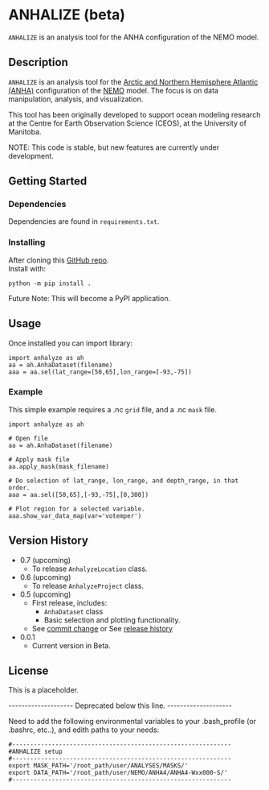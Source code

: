 # ANHALIZE  (beta)

`ANHALIZE` is an analysis tool for the ANHA configuration of the NEMO model.

## Description

`ANHALIZE` is an analysis tool for the 
[Arctic and Northern Hemisphere Atlantic (ANHA)](https://canadian-nemo-ocean-modelling-forum-commuity-of-practice.readthedocs.io/en/latest/Institutions/UofA/Configurations/ANHA4/index.html) 
configuration of the [NEMO](https://www.nemo-ocean.eu/) model. The focus is on data manipulation, analysis, and visualization. 

This tool has been originally developed to support ocean modeling research at the 
Centre for Earth Observation Science (CEOS), at the University of Manitoba. 

NOTE: This code is stable, but new features are currently under development.

## Getting Started

### Dependencies

Dependencies are found in `requirements.txt`.

### Installing

After cloning this [GitHub repo](https://github.com/PORTAL-CEOS/ANHALIZE). \
Install with:

`python -m pip install .`

Future Note: This will become a PyPI application. 

## Usage

Once installed you can import library:

```
import anhalyze as ah
aa = ah.AnhaDataset(filename)
aaa = aa.sel(lat_range=[50,65],lon_range=[-93,-75])
```

### Example 

This simple example requires a .nc `grid` file, and a .nc `mask` file.

```
import anhalyze as ah

# Open file
aa = ah.AnhaDataset(filename)

# Apply mask file
aa.apply_mask(mask_filename)

# Do selection of lat_range, lon_range, and depth_range, in that order.
aaa = aa.sel([50,65],[-93,-75],[0,300])

# Plot region for a selected variable.
aaa.show_var_data_map(var='votemper')
``` 


## Version History

* 0.7 (upcoming)
    * To release `AnhalyzeLocation` class.
* 0.6 (upcoming)
    * To release `AnhalyzeProject` class.
* 0.5 (upcoming)
    * First release, includes:
      * `AnhaDataset` class
      * Basic selection and plotting functionality. 
    * See [commit change]() or See [release history]()
* 0.0.1
    * Current version in Beta. 

## License

This is a placeholder.



-------------------- Deprecated below this line. --------------------


Need to add the following environmental variables to your .bash_profile (or .bashrc, etc..), 
and edith paths to your needs:
``` 
#------------------------------------------------------------- 
#ANHALIZE setup
#-------------------------------------------------------------
export MASK_PATH='/root_path/user/ANALYSES/MASKS/'
export DATA_PATH='/root_path/user/NEMO/ANHA4/ANHA4-Wxx000-S/'
#-------------------------------------------------------------
```

